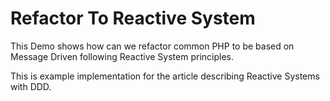 # Refactor To Reactive System

This Demo shows how can we refactor common PHP to be based on Message Driven following Reactive System principles.

This is example implementation for the article describing Reactive Systems with DDD. 